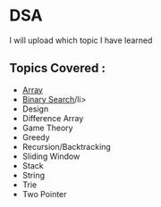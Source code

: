 # DSA
I will upload which topic I have learned 
## Topics Covered :
<ul>
  <li><a href="Array">Array</a></li>
  <li><a href="Binary Search">Binary Search</a>/li>
  <li>Design</li>
  <li>Difference Array</li>
  <li>Game Theory</li>
  <li>Greedy</li>
  <li>Recursion/Backtracking</li>
  <li>Sliding Window</li>
  <li>Stack</li>
  <li>String</li>
  <li>Trie</li>
  <li>Two Pointer</li>
</ul>

